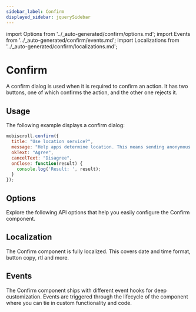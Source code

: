 ```yaml
---
sidebar_label: Confirm
displayed_sidebar: jquerySidebar
---
```


import Options from '../\_auto-generated/confirm/options.md';
import Events from '../\_auto-generated/confirm/events.md';
import Localizations from '../\_auto-generated/confirm/localizations.md';

# Confirm

A confirm dialog is used when it is required to confirm an action.
It has two buttons, one of which confirms the action, and the other one rejects it.

## Usage

The following example displays a confirm dialog:

```js
mobiscroll.confirm({
  title: "Use location service?",
  message: "Help apps determine location. This means sending anonymous location data, even when no apps are running.",
  okText: "Agree",
  cancelText: "Disagree",
  onClose: function(result) {
    console.log('Result: ', result);
  }
});
```

<div className="option-list">

## Options
Explore the following API options that help you easily configure the Confirm component.

<Options />

## Localization
The Confirm component is fully localized. This covers date and time format, button copy, rtl and more.

<Localizations />

## Events
The Confirm component ships with different event hooks for deep customization. Events are triggered through the lifecycle of the component where you can tie in custom functionality and code.

<Events />

</div>
